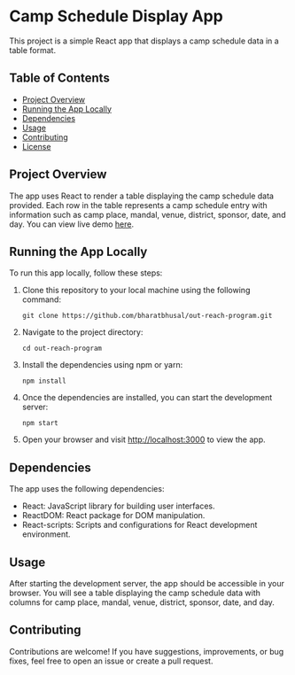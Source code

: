 # Camp Schedule Display App

This project is a simple React app that displays a camp schedule data in a table format.

## Table of Contents

- [Project Overview](#project-overview)
- [Running the App Locally](#running-the-app-locally)
- [Dependencies](#dependencies)
- [Usage](#usage)
- [Contributing](#contributing)
- [License](#license)

## Project Overview

The app uses React to render a table displaying the camp schedule data provided. Each row in the table represents a camp schedule entry with information such as camp place, mandal, venue, district, sponsor, date, and day. You can view live demo [here](https://out-reach-program.vercel.app/).

## Running the App Locally

To run this app locally, follow these steps:

1. Clone this repository to your local machine using the following command:

   ```
   git clone https://github.com/bharatbhusal/out-reach-program.git
   ```

2. Navigate to the project directory:

   ```
   cd out-reach-program
   ```

3. Install the dependencies using npm or yarn:

   ```
   npm install
   ```

4. Once the dependencies are installed, you can start the development server:

   ```
   npm start
   ```

5. Open your browser and visit [http://localhost:3000](http://localhost:3000) to view the app.

## Dependencies

The app uses the following dependencies:

- React: JavaScript library for building user interfaces.
- ReactDOM: React package for DOM manipulation.
- React-scripts: Scripts and configurations for React development environment.

## Usage

After starting the development server, the app should be accessible in your browser. You will see a table displaying the camp schedule data with columns for camp place, mandal, venue, district, sponsor, date, and day.

## Contributing

Contributions are welcome! If you have suggestions, improvements, or bug fixes, feel free to open an issue or create a pull request.

